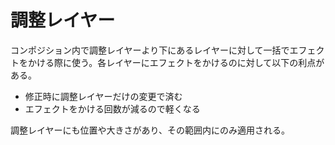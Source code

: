# 調整レイヤー

コンポジション内で調整レイヤーより下にあるレイヤーに対して一括でエフェクトをかける際に使う。各レイヤーにエフェクトをかけるのに対して以下の利点がある。

- 修正時に調整レイヤーだけの変更で済む
- エフェクトをかける回数が減るので軽くなる

調整レイヤーにも位置や大きさがあり、その範囲内にのみ適用される。
